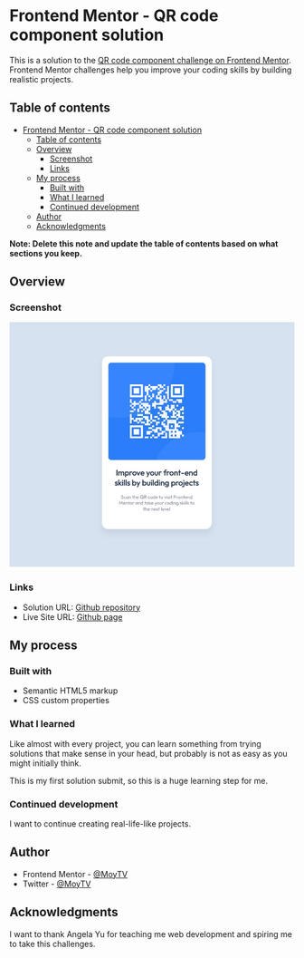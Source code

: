 # Frontend Mentor - QR code component solution

This is a solution to the [QR code component challenge on Frontend Mentor](https://www.frontendmentor.io/challenges/qr-code-component-iux_sIO_H). Frontend Mentor challenges help you improve your coding skills by building realistic projects. 

## Table of contents

- [Frontend Mentor - QR code component solution](#frontend-mentor---qr-code-component-solution)
  - [Table of contents](#table-of-contents)
  - [Overview](#overview)
    - [Screenshot](#screenshot)
    - [Links](#links)
  - [My process](#my-process)
    - [Built with](#built-with)
    - [What I learned](#what-i-learned)
    - [Continued development](#continued-development)
  - [Author](#author)
  - [Acknowledgments](#acknowledgments)

**Note: Delete this note and update the table of contents based on what sections you keep.**

## Overview

### Screenshot

![](images/solution_ss.jpg)

### Links

- Solution URL: [Github repository](https://github.com/MoyTV/QR-code-component-challenge-on-Frontend-Mentor)
- Live Site URL: [Github page](https://moytv.github.io/QR-code-component-challenge-on-Frontend-Mentor/)

## My process

### Built with

- Semantic HTML5 markup
- CSS custom properties

### What I learned

Like almost with every project, you can learn something from trying solutions that make sense in your head, but probably is not as easy as you might initially think.

This is my first solution submit, so this is a huge learning step for me.

### Continued development

I want to continue creating real-life-like projects.

## Author

- Frontend Mentor - [@MoyTV](https://www.frontendmentor.io/profile/MoyTV)
- Twitter - [@MoyTV](https://twitter.com/MoyTV)

## Acknowledgments

I want to thank Angela Yu for teaching me web development and spiring me to take this challenges.
